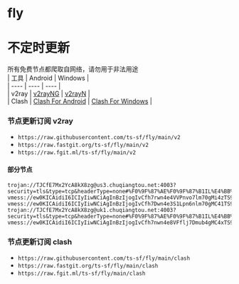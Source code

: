 # fly
# 不定时更新
所有免费节点都爬取自网络，请勿用于非法用途  
|  工具  | Android  | Windows  |  
|  ----  | ----   | ----  |  
| v2ray  | [v2rayNG](https://github.com/2dust/v2rayNG/releases) | [v2rayN](https://github.com/2dust/v2rayN/releases) |  
| Clash  | [Clash For Android](https://github.com/Kr328/ClashForAndroid/releases) | [Clash For Windows](https://github.com/Fndroid/clash_for_windows_pkg/releases) | 
  
### 节点更新订阅  v2ray
- `https://raw.githubusercontent.com/ts-sf/fly/main/v2`  
- `https://raw.fastgit.org/ts-sf/fly/main/v2`  
- `https://raw.fgit.ml/ts-sf/fly/main/v2`  
#### 部分节点  
``` 
trojan://TJCfE7Mx2YcA8kX8zg@us3.chuqiangtou.net:4003?security=tls&type=tcp&headerType=none#%F0%9F%87%AE%F0%9F%87%B1IL%E4%BB%A5%E8%89%B2%E5%88%97
vmess://ew0KICAidiI6ICIyIiwNCiAgInBzIjogIvCfh7rwn4e4VVPnvo7lm70gMi4zTS9zIiwNCiAgImFkZCI6ICJhYS5oazE5OTcucHJvIiwNCiAgInBvcnQiOiAiNDQzIiwNCiAgImlkIjogIjFhYzg4NWM1LWYxMjctNDljNC1hY2ZkLWVhNzJmOThhMTBlZCIsDQogICJhaWQiOiAiMCIsDQogICJzY3kiOiAiYXV0byIsDQogICJuZXQiOiAid3MiLA0KICAidHlwZSI6ICJub25lIiwNCiAgImhvc3QiOiAiYWEuaGsxOTk3LnBybyIsDQogICJwYXRoIjogIi9oazE5OTctYWltd3AiLA0KICAidGxzIjogIiIsDQogICJzbmkiOiAiIiwNCiAgImFscG4iOiAiIiwNCiAgImZwIjogIiINCn0=
vmess://ew0KICAidiI6ICIyIiwNCiAgInBzIjogIvCfh7Dwn4e3S1Lpn6nlm70gMC41TS9zIiwNCiAgImFkZCI6ICJrcjIuZnVyaW91c3NwZWVkLm5ldCIsDQogICJwb3J0IjogIjEwMDAwIiwNCiAgImlkIjogIjk4Y2M1YTIzLWYzY2UtNDFlNC1iMGMyLTUwZDExMTAyYjY2YyIsDQogICJhaWQiOiAiMCIsDQogICJzY3kiOiAiYXV0byIsDQogICJuZXQiOiAid3MiLA0KICAidHlwZSI6ICJub25lIiwNCiAgImhvc3QiOiAia3IyLmZ1cmlvdXNzcGVlZC5uZXQiLA0KICAicGF0aCI6ICIvaWxoeHZ3cyIsDQogICJ0bHMiOiAidGxzIiwNCiAgInNuaSI6ICIiLA0KICAiYWxwbiI6ICIiDQp9
trojan://TJCfE7Mx2YcA8kX8zg@uk1.chuqiangtou.net:4003?security=tls&type=tcp&headerType=none#%F0%9F%87%AE%F0%9F%87%B1IL%E4%BB%A5%E8%89%B2%E5%88%97%200.2M%2Fs
vmess://ew0KICAidiI6ICIyIiwNCiAgInBzIjogIvCfh7nwn4e8VFflj7Dmub4gMC4xTS9zIiwNCiAgImFkZCI6ICI2MS4yMjAuMTk4LjEwMCIsDQogICJwb3J0IjogIjU4MDAyIiwNCiAgImlkIjogIjQxODA0OGFmLWEyOTMtNGI5OS05YjBjLTk4Y2EzNTgwZGQyNCIsDQogICJhaWQiOiAiNjQiLA0KICAic2N5IjogImF1dG8iLA0KICAibmV0IjogInRjcCIsDQogICJ0eXBlIjogIm5vbmUiLA0KICAiaG9zdCI6ICIiLA0KICAicGF0aCI6ICIvdnBuamFudGl0IiwNCiAgInRscyI6ICIiLA0KICAic25pIjogIiIsDQogICJhbHBuIjogIiIsDQogICJmcCI6ICIiDQp9
```
### 节点更新订阅  clash
- `https://raw.githubusercontent.com/ts-sf/fly/main/clash`  
- `https://raw.fastgit.org/ts-sf/fly/main/clash`  
- `https://raw.fgit.ml/ts-sf/fly/main/clash`  
